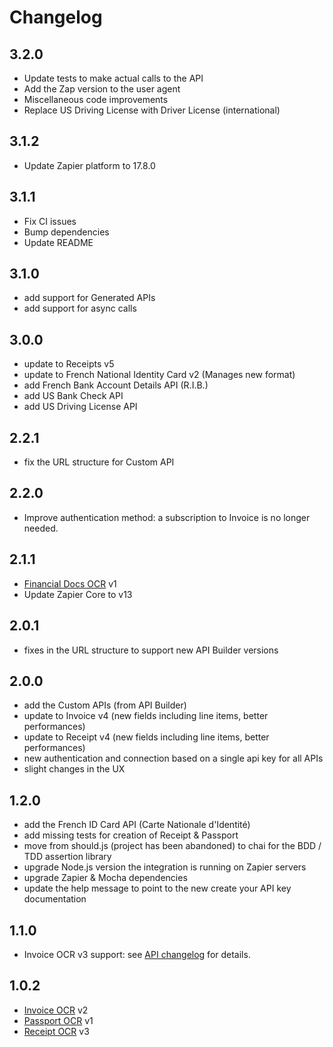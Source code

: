 # Changelog

## 3.2.0
- Update tests to make actual calls to the API
- Add the Zap version to the user agent
- Miscellaneous code improvements
- Replace US Driving License with Driver License (international)

## 3.1.2
- Update Zapier platform to 17.8.0

## 3.1.1
- Fix CI issues
- Bump dependencies
- Update README

## 3.1.0
- add support for Generated APIs
- add support for async calls

## 3.0.0
- update to Receipts v5
- update to French National Identity Card v2 (Manages new format)
- add French Bank Account Details API (R.I.B.) 
- add US Bank Check API 
- add US Driving License API

## 2.2.1
- fix the URL structure for Custom API

## 2.2.0
- Improve authentication method: a subscription to Invoice is no longer needed.

## 2.1.1
- [Financial Docs OCR](https://developers.mindee.com/docs/financial-documents-ocr) v1
- Update Zapier Core to v13

## 2.0.1
- fixes in the URL structure to support new API Builder versions

## 2.0.0
- add the Custom APIs (from API Builder)
- update to Invoice v4 (new fields including line items, better performances)
- update to Receipt v4 (new fields including line items, better performances)
- new authentication and connection based on a single api key for all APIs
- slight changes in the UX

## 1.2.0
- add the French ID Card API (Carte Nationale d'Identité)
- add missing tests for creation of Receipt & Passport
- move from should.js (project has been abandoned) to chai for the BDD / TDD assertion library
- upgrade Node.js version the integration is running on Zapier servers
- upgrade Zapier & Mocha dependencies
- update the help message to point to the new create your API key documentation

## 1.1.0
- Invoice OCR v3 support: see [API changelog](https://developers.mindee.com/docs/releases-notes-invoice-ocr#version-3) for details.

## 1.0.2
- [Invoice OCR](https://developers.mindee.com/docs/invoice-ocr) v2
- [Passport OCR](https://developers.mindee.com/docs/passport-ocr) v1
- [Receipt OCR](https://developers.mindee.com/docs/receipt-ocr) v3
